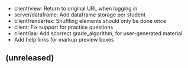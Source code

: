 * client/view: Return to original URL when logging in
* server/dataframe: Add dataframe storage per student
* client/rendertex: Shuffling elements should only be done once
* client: Fix support for practice questions
* client/iaa: Add scorrect grade_algorithm, for user-generated material
* Add help links for markup preview boxes

## (unreleased)
